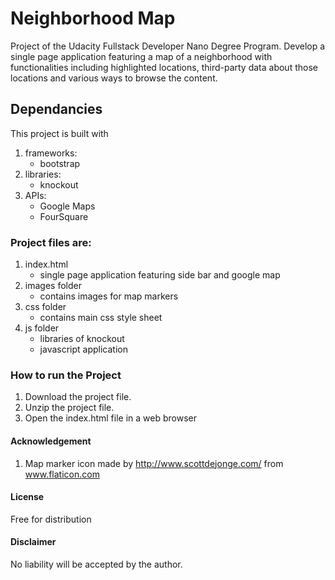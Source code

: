 # Neighborhood Map
Project of the Udacity Fullstack Developer Nano Degree Program.
Develop a single page application featuring a map of a neighborhood with functionalities including highlighted locations, third-party data about those locations and various ways to browse the content.

## Dependancies
This project is built with
1. frameworks:
	* bootstrap
2. libraries:
	* knockout
3. APIs:
	* Google Maps
	* FourSquare

### Project files are:
1. index.html
	* single page application featuring side bar and google map
2. images folder
	* contains images for map markers
3. css folder
	* contains main css style sheet
4. js folder
	* libraries of knockout
	* javascript application

### How to run the Project
1. Download the project file.
2. Unzip the project file.
3. Open the index.html file in a web browser

#### Acknowledgement
1. Map marker icon made by http://www.scottdejonge.com/ from www.flaticon.com

#### License
Free for distribution

#### Disclaimer
No liability will be accepted by the author.
